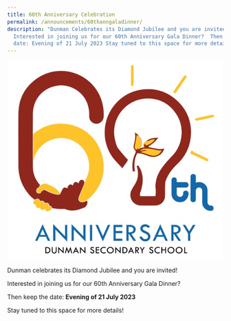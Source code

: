 ```yaml
---
title: 60th Anniversary Celebration
permalink: /announcements/60thanngaladinner/
description: "Dunman Celebrates its Diamond Jubilee and you are invited!
  Interested in joining us for our 60th Anniversary Gala Dinner?  Then keep the
  date: Evening of 21 July 2023 Stay tuned to this space for more details!"
---
```

![](/images/Home%20Page/logo%20(small).jpg)

Dunman celebrates its Diamond Jubilee and you are invited!

Interested in joining us for our 60th Anniversary Gala Dinner? 

Then keep the date: **Evening of 21 July 2023**

Stay tuned to this space for more details!